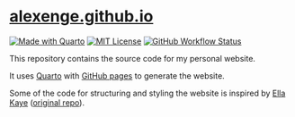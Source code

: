 # <a href="https://alexenge.github.io" target="_blank">alexenge.github.io</a>

[![Made with Quarto](https://img.shields.io/badge/Made%20with-Quarto-9cf?style=flat-square)](https://quarto.org/)
[![MIT License](https://img.shields.io/github/license/alexenge/alexenge.github.io?style=flat-square)](https://github.com/alexenge/alexenge.github.io/blob/main/LICENSE.md)
[![GitHub Workflow Status](https://img.shields.io/github/actions/workflow/status/alexenge/alexenge.github.io/publish.yml?style=flat-square)](https://github.com/alexenge/alexenge.github.io/actions)

This repository contains the source code for my personal website</a>.

It uses <a href="https://quarto.org" target="_blank">Quarto</a> with <a href="https://pages.github.com" target="_blank">GitHub pages</a> to generate the website.

Some of the code for structuring and styling the website is inspired by <a href="https://ellakaye.co.uk" target="_blank">Ella Kaye</a> (<a href="https://github.com/EllaKaye/ellakaye.co.uk" target="_blank">original repo</a>).
